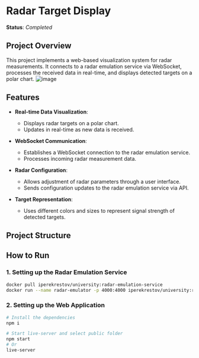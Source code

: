 # Radar Target Display
**Status**: *Completed*

## Project Overview
This project implements a web-based visualization system for radar measurements. It connects to a radar emulation service via WebSocket, processes the received data in real-time, and displays detected targets on a polar chart.
![image](https://github.com/user-attachments/assets/66e4bb54-1f87-4399-8ef8-4973387b0396)

## Features
- **Real-time Data Visualization**:
  - Displays radar targets on a polar chart.
  - Updates in real-time as new data is received.

- **WebSocket Communication**:
  - Establishes a WebSocket connection to the radar emulation service.
  - Processes incoming radar measurement data.

- **Radar Configuration**:
  - Allows adjustment of radar parameters through a user interface.
  - Sends configuration updates to the radar emulation service via API.

- **Target Representation**:
  - Uses different colors and sizes to represent signal strength of detected targets.

## Project Structure
## How to Run

### 1. Setting up the Radar Emulation Service
```bash
docker pull iperekrestov/university:radar-emulation-service
docker run --name radar-emulator -p 4000:4000 iperekrestov/university:radar-emulation-service
```

### 2. Setting up the Web Application
```bash
# Install the dependencies 
npm i

# Start live-server and select public folder
npm start
# Or
live-server
```
